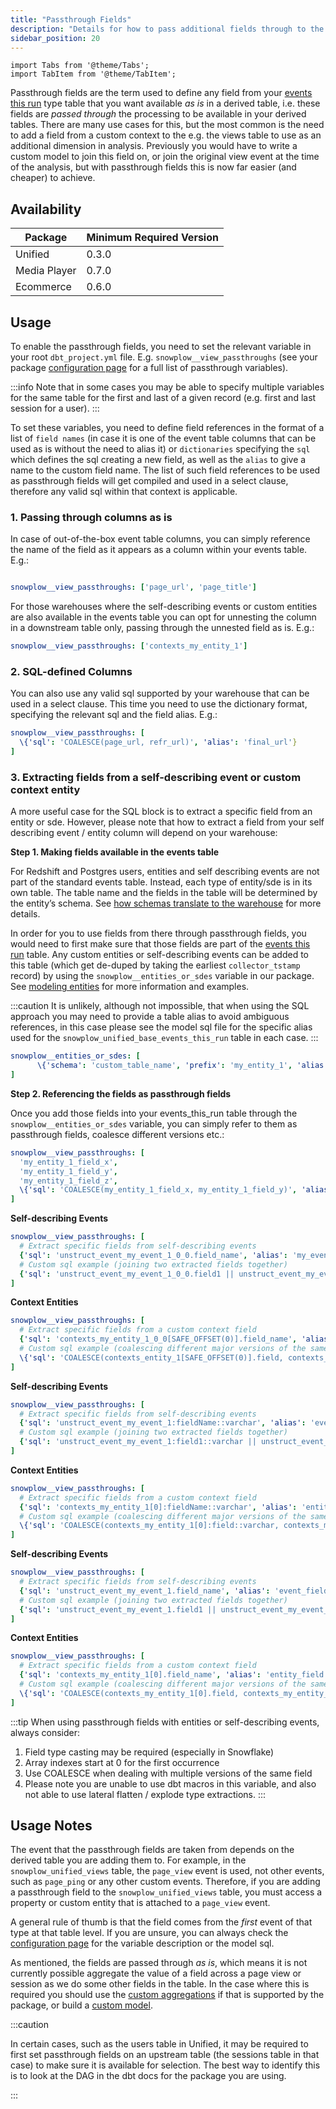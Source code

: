 ```yaml
---
title: "Passthrough Fields"
description: "Details for how to pass additional fields through to the derived tables."
sidebar_position: 20
---
```

```mdx-code-block
import Tabs from '@theme/Tabs';
import TabItem from '@theme/TabItem';
```

Passthrough fields are the term used to define any field from your [events this run](/docs/modeling-your-data/modeling-your-data-with-dbt/package-mechanics/this-run-tables/index.md#events-this-run) type table that you want available _as is_ in a derived table, i.e. these fields are *passed through* the processing to be available in your derived tables. There are many use cases for this, but the most common is the need to add a field from a custom context to the e.g. the views table to use as an additional dimension in analysis. Previously you would have to write a custom model to join this field on, or join the original view event at the time of the analysis, but with passthrough fields this is now far easier (and cheaper) to achieve.

## Availability

| Package | Minimum Required Version |
|---------|--------------------------|
| Unified | 0.3.0 |
| Media Player | 0.7.0 |
| Ecommerce | 0.6.0 |

## Usage

To enable the passthrough fields, you need to set the relevant variable in your root `dbt_project.yml` file. E.g. `snowplow__view_passthroughs` (see your package [configuration page](/docs/modeling-your-data/modeling-your-data-with-dbt/dbt-configuration/index.md) for a full list of passthrough variables). 

:::info
Note that in some cases you may be able to specify multiple variables for the same table for the first and last of a given record (e.g. first and last session for a user).
:::

To set these variables, you need to define field references in the format of a list of `field names` (in case it is one of the event table columns that can be used as is without the need to alias it) or `dictionaries` specifying the `sql` which defines the sql creating a new field, as well as the `alias` to give a name to the custom field name. The list of such field references to be used as passthrough fields will get compiled and used in a select clause, therefore any valid sql within that context is applicable.

### 1. Passing through columns as is
In case of out-of-the-box event table columns, you can simply reference the name of the field as it appears as a column within your events table. E.g.:

```yml title="dbt_project.yml"

snowplow__view_passthroughs: ['page_url', 'page_title']
```

For those warehouses where the self-describing events or custom entities are also available in the events table you can opt for unnesting the column in a downstream table only, passing through the unnested field as is. E.g.:

```yml title="dbt_project.yml"
snowplow__view_passthroughs: ['contexts_my_entity_1']
```

### 2. SQL-defined Columns
You can also use any valid sql supported by your warehouse that can be used in a select clause. This time you need to use the dictionary format, specifying the relevant sql and the field alias. E.g.:

```yml title="dbt_project.yml"
snowplow__view_passthroughs: [
  \{'sql': 'COALESCE(page_url, refr_url)', 'alias': 'final_url'}
]
```

### 3. Extracting fields from a self-describing event or custom context entity
A more useful case for the SQL block is to extract a specific field from an entity or sde. However, please note that how to extract a field from your self describing event / entity column will depend on your warehouse:

<Tabs groupId="warehouse" queryString>
<TabItem value="redshift/postgres" label="Redshift, Postgres" default>

**Step 1. Making fields available in the events table**

For Redshift and Postgres users, entities and self describing events are not part of the standard events table. Instead, each type of entity/sde is in its own table. The table name and the fields in the table will be determined by the entity’s schema. See [how schemas translate to the warehouse](/docs/destinations/warehouses-lakes/schemas-in-warehouse/index.md) for more details.

In order for you to use fields from there through passthrough fields, you would need to first make sure that those fields are part of the [events this run](/docs/modeling-your-data/modeling-your-data-with-dbt/package-mechanics/this-run-tables/index.md#events-this-run) table. Any custom entities or self-describing events can be added to this table (which get de-duped by taking the earliest `collector_tstamp` record) by using the `snowplow__entities_or_sdes` variable in our package. See [modeling entities](/docs/modeling-your-data/modeling-your-data-with-dbt/package-features/modeling-entities/index.md) for more information and examples.

:::caution
It is unlikely, although not impossible, that when using the SQL approach you may need to provide a table alias to avoid ambiguous references, in this case please see the model sql file for the specific alias used for the `snowplow_unified_base_events_this_run` table in each case.
:::


```yml
snowplow__entities_or_sdes: [
      \{'schema': 'custom_table_name', 'prefix': 'my_entity_1', 'alias': 'entity_1', 'single_entity': true},
]
```

**Step 2. Referencing the fields as passthrough fields**

Once you add those fields into your events_this_run table through the `snowplow__entities_or_sdes` variable, you can simply refer to them as passthrough fields, coalesce different versions etc.:

```yml
snowplow__view_passthroughs: [
  'my_entity_1_field_x',
  'my_entity_1_field_y',
  'my_entity_1_field_z',
  \{'sql': 'COALESCE(my_entity_1_field_x, my_entity_1_field_y)', 'alias': 'entity_field_combined'}
]
```

</TabItem>
<TabItem value="bigquery" label="BigQuery">

**Self-describing Events**
```yml
snowplow__view_passthroughs: [
  # Extract specific fields from self-describing events
  {'sql': 'unstruct_event_my_event_1_0_0.field_name', 'alias': 'my_event_field'},
  # Custom sql example (joining two extracted fields together)
  {'sql': 'unstruct_event_my_event_1_0_0.field1 || unstruct_event_my_event_1_0_0.field2', 'alias': 'my_event_fields'}
]
```

**Context Entities**
```yml
snowplow__view_passthroughs: [
  # Extract specific fields from a custom context field
  {'sql': 'contexts_my_entity_1_0_0[SAFE_OFFSET(0)].field_name', 'alias': 'entity_field'},
  # Custom sql example (coalescing different major versions of the same field)
  \{'sql': 'COALESCE(contexts_entity_1[SAFE_OFFSET(0)].field, contexts_entity_2[SAFE_OFFSET(0)].field)', 'alias': 'entity_field_combined'}
]
```

</TabItem>
<TabItem value="snowflake" label="Snowflake">

**Self-describing Events**
```yml
snowplow__view_passthroughs: [
  # Extract specific fields from self-describing events
  {'sql': 'unstruct_event_my_event_1:fieldName::varchar', 'alias': 'event_field'},
  # Custom sql example (joining two extracted fields together)
  {'sql': 'unstruct_event_my_event_1:field1::varchar || unstruct_event_my_event_1:field2::varchar', 'alias': 'combined_fields'}
]
```

**Context Entities**
```yml
snowplow__view_passthroughs: [
  # Extract specific fields from a custom context field
  {'sql': 'contexts_my_entity_1[0]:fieldName::varchar', 'alias': 'entity_field'},
  # Custom sql example (coalescing different major versions of the same field)
  \{'sql': 'COALESCE(contexts_my_entity_1[0]:field::varchar, contexts_my_entity_2[0]:field::varchar)', 'alias': 'entity_field_combined'}
]
```

</TabItem>
<TabItem value="databricks" label="Databricks, Spark SQL">

**Self-describing Events**
```yml
snowplow__view_passthroughs: [
  # Extract specific fields from self-describing events
  {'sql': 'unstruct_event_my_event_1.field_name', 'alias': 'event_field'},
  # Custom sql example (joining two extracted fields together)
  {'sql': 'unstruct_event_my_event_1.field1 || unstruct_event_my_event_1.field2', 'alias': 'combined_fields'}
]
```

**Context Entities**
```yml
snowplow__view_passthroughs: [
  # Extract specific fields from a custom context field
  {'sql': 'contexts_my_entity_1[0].field_name', 'alias': 'entity_field'},
  # Custom sql example (coalescing different major versions of the same field)
  \{'sql': 'COALESCE(contexts_my_entity_1[0].field, contexts_my_entity_2[0].field)', 'alias': 'entity_field_combined'}
]
```

</TabItem>
</Tabs>

:::tip
When using passthrough fields with entities or self-describing events, always consider:
1. Field type casting may be required (especially in Snowflake)
2. Array indexes start at 0 for the first occurrence
3. Use COALESCE when dealing with multiple versions of the same field
4. Please note you are unable to use dbt macros in this variable, and also not able to use lateral flatten / explode type extractions. 
:::


## Usage Notes

The event that the passthrough fields are taken from depends on the derived table you are adding them to. For example, in the `snowplow_unified_views` table, the `page_view` event is used, not other events, such as `page_ping` or any other custom events. Therefore, if you are adding a passthrough field to the `snowplow_unified_views` table, you must access a property or custom entity that is attached to a `page_view` event.

A general rule of thumb is that the field comes from the *first* event of that type at that table level. If you are unsure, you can always check the [configuration page](/docs/modeling-your-data/modeling-your-data-with-dbt/dbt-configuration/index.md) for the variable description or the model sql.

As mentioned, the fields are passed through _as is_, which means it is not currently possible aggregate the value of a field across a page view or session as we do some other fields in the table. In the case where this is required you should use the [custom aggregations](/docs/modeling-your-data/modeling-your-data-with-dbt/package-features/custom-aggregations/index.md) if that is supported by the package, or build a [custom model](/docs/modeling-your-data/modeling-your-data-with-dbt/dbt-custom-models/index.md).

:::caution

In certain cases, such as the users table in Unified, it may be required to first set passthrough fields on an upstream table (the sessions table in that case) to make sure it is available for selection. The best way to identify this is to look at the DAG in the dbt docs for the package you are using.

:::




